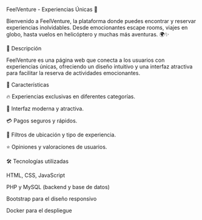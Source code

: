 FeelVenture - Experiencias Únicas 🚀

Bienvenido a FeelVenture, la plataforma donde puedes encontrar y reservar experiencias inolvidables. Desde emocionantes escape rooms, viajes en globo, hasta vuelos en helicóptero y muchas más aventuras. 🌍✨

📌 Descripción

FeelVenture es una página web que conecta a los usuarios con experiencias únicas, ofreciendo un diseño intuitivo y una interfaz atractiva para facilitar la reserva de actividades emocionantes.

🚀 Características

🔥 Experiencias exclusivas en diferentes categorías.

🎨 Interfaz moderna y atractiva.

💳 Pagos seguros y rápidos.

📍 Filtros de ubicación y tipo de experiencia.

⭐ Opiniones y valoraciones de usuarios.

🛠️ Tecnologías utilizadas

HTML, CSS, JavaScript

PHP y MySQL (backend y base de datos)

Bootstrap para el diseño responsivo

Docker para el despliegue
